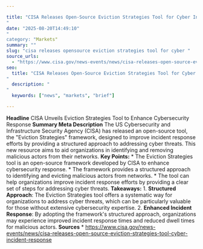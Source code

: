 ```yaml
---

title: "CISA Releases Open-Source Eviction Strategies Tool for Cyber Incident Response'"
date: "2025-08-20T14:49:10""
category: "Markets"
summary: ""
slug: "cisa releases opensource eviction strategies tool for cyber "
source_urls:
  - "https://www.cisa.gov/news-events/news/cisa-releases-open-source-eviction-strategies-tool-cyber-incident-response"
seo:
  title: "CISA Releases Open-Source Eviction Strategies Tool for Cyber Incident Response | Hash n Hedge'"
  description: ""
  keywords: ["news", "markets", "brief"]

---
```

**Headline** CISA Unveils Eviction Strategies Tool to Enhance Cybersecurity Response  **Summary Meta Description** The US Cybersecurity and Infrastructure Security Agency (CISA) has released an open-source tool, the "Eviction Strategies" framework, designed to improve incident response efforts by providing a structured approach to addressing cyber threats. This new resource aims to aid organizations in identifying and removing malicious actors from their networks.  **Key Points:**  * The Eviction Strategies tool is an open-source framework developed by CISA to enhance cybersecurity response. * The framework provides a structured approach to identifying and evicting malicious actors from networks. * The tool can help organizations improve incident response efforts by providing a clear set of steps for addressing cyber threats.  **Takeaways:**  1. **Structured Approach**: The Eviction Strategies tool offers a systematic way for organizations to address cyber threats, which can be particularly valuable for those without extensive cybersecurity expertise. 2. **Enhanced Incident Response**: By adopting the framework's structured approach, organizations may experience improved incident response times and reduced dwell times for malicious actors.  **Sources** * https://www.cisa.gov/news-events/news/cisa-releases-open-source-eviction-strategies-tool-cyber-incident-response 
